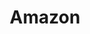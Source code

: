 ---
title: Amazon
summary: ''
link: https://pytorch.org/resources/contributors
image: /assets/images/announcement-logo-aws.jpg
class: pytorch-resource
order: 2
featured-home: true
---